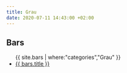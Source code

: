 ```yaml
---
title: Grau
date: 2020-07-11 14:43:00 +02:00
---
```


## Bars
<ul>
{{ site.bars | where:"categories","Grau" }}
<li><a href="{{ bars.url }}"> {{ bars.title }}</a> </li>
</ul>
